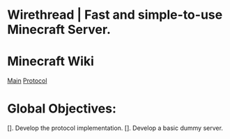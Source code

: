 # Wirethread | Fast and simple-to-use Minecraft Server.

# Minecraft Wiki

[Main](https://minecraft.wiki/w/Minecraft_Wiki:Projects/wiki.vg_merge/Main_Page)
[Protocol](https://prismarinejs.github.io/minecraft-data/protocol/)

# Global Objectives:

[]. Develop the protocol implementation.
[]. Develop a basic dummy server.
